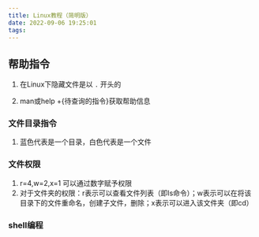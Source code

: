 ```yaml
---
title: Linux教程（简明版）
date: 2022-09-06 19:25:01
tags:
---
```


## 帮助指令

1. 在Linux下隐藏文件是以 `.` 开头的

2. man或help +{待查询的指令}获取帮助信息

### 文件目录指令

1. 蓝色代表是一个目录，白色代表是一个文件

### 文件权限

1. r=4,w=2,x=1  可以通过数字赋予权限
1. 对于文件夹的权限：r表示可以查看文件列表（即ls命令）；w表示可以在将该目录下的文件重命名，创建子文件，删除；x表示可以进入该文件夹（即cd）

### shell编程
